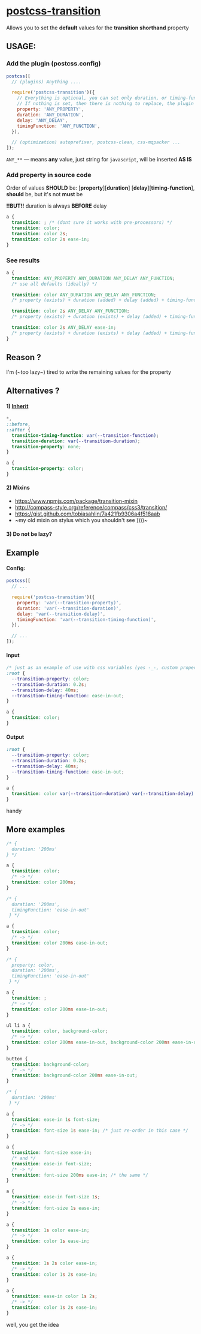 # [postcss-transition](https://www.npmjs.com/package/postcss-transition)

Allows you to set the **default** values for the **transition shorthand** property

## USAGE:

### Add the plugin (postcss.config)

```javascript
postcss([
  // (plugins) Anything ....

  require('postcss-transition')({
    // Everything is optional, you can set only duration, or timing-function
    // If nothing is set, then there is nothing to replace, the plugin will not do anything
    property: 'ANY_PROPERTY',
    duration: 'ANY_DURATION',
    delay: 'ANY_DELAY',
    timingFunction: 'ANY_FUNCTION',
  }),

  // (optimization) autoprefixer, postcss-clean, css-mqpacker ...
]);
```

`ANY_**` — means **any** value, just string for `javascript`, will be inserted **AS IS**

### Add property in source code

Order of values **SHOULD** be: [**property**][**duration**] [**delay**][**timing-function**], **should** be, but it's not **must** be

**!!BUT!!** duration is always **BEFORE** delay

```css
a {
  transition: ; /* (dont sure it works with pre-processors) */
  transition: color;
  transition: color 2s;
  transition: color 2s ease-in;
}
```

### See results

```css
a {
  transition: ANY_PROPERTY ANY_DURATION ANY_DELAY ANY_FUNCTION;
  /* use all defaults (ideally) */

  transition: color ANY_DURATION ANY_DELAY ANY_FUNCTION;
  /* property (exists) + duration (added) + delay (added) + timing-function (added) */

  transition: color 2s ANY_DELAY ANY_FUNCTION;
  /* property (exists) + duration (exists) + delay (added) + timing-function (added) */

  transition: color 2s ANY_DELAY ease-in;
  /* property (exists) + duration (exists) + delay (added) + timing-function (exists) */
}
```

## Reason ?

I'm (~too lazy~) tired to write the remaining values for the property

## Alternatives ?

#### 1) [Inherit](https://jsfiddle.net/notiv/k89z0arj/1/)

```css
*,
::before,
::after {
  transition-timing-function: var(--transition-function);
  transition-duration: var(--transition-duration);
  transition-property: none;
}

a {
  transition-property: color;
}
```

#### 2) Mixins

- https://www.npmjs.com/package/transition-mixin
- http://compass-style.org/reference/compass/css3/transition/
- https://gist.github.com/tobiasahlin/7a421fb9306a4f518aab
- ~my old mixin on stylus which you shouldn't see ))))~

#### 3) Do not be lazy?

## Example

#### Config:

```javascript
postcss([
  // ...

  require('postcss-transition')({
    property: 'var(--transition-property)',
    duration: 'var(--transition-duration)',
    delay: 'var(--transition-delay)',
    timingFunction: 'var(--transition-timing-function)',
  }),

  // ...
]);
```

#### Input

```css
/* just as an example of use with css variables (yes -_-, custom properties, i know) */
:root {
  --transition-property: color;
  --transition-duration: 0.2s;
  --transition-delay: 40ms;
  --transition-timing-function: ease-in-out;
}

a {
  transition: color;
}
```

#### Output

```css
:root {
  --transition-property: color;
  --transition-duration: 0.2s;
  --transition-delay: 40ms;
  --transition-timing-function: ease-in-out;
}

a {
  transition: color var(--transition-duration) var(--transition-delay) var(--transition-timing-function);
}
```

handy

## More examples

```css
/* {
  duration: '200ms'
} */

a {
  transition: color;
  /* -> */
  transition: color 200ms;
}
```

```css
/* {
  duration: '200ms',
  timingFunction: 'ease-in-out'
 } */

a {
  transition: color;
  /* -> */
  transition: color 200ms ease-in-out;
}
```

```css
/* {
  property: color,
  duration: '200ms',
  timingFunction: 'ease-in-out'
 } */

a {
  transition: ;
  /* -> */
  transition: color 200ms ease-in-out;
}

ul li a {
  transition: color, background-color;
  /* -> */
  transition: color 200ms ease-in-out, background-color 200ms ease-in-out;
}

button {
  transition: background-color;
  /* -> */
  transition: background-color 200ms ease-in-out;
}
```

```css
/* {
  duration: '200ms'
 } */

a {
  transition: ease-in 1s font-size;
  /* -> */
  transition: font-size 1s ease-in; /* just re-order in this case */
}

a {
  transition: font-size ease-in;
  /* and */
  transition: ease-in font-size;
  /* -> */
  transition: font-size 200ms ease-in; /* the same */
}

a {
  transition: ease-in font-size 1s;
  /* -> */
  transition: font-size 1s ease-in;
}

a {
  transition: 1s color ease-in;
  /* -> */
  transition: color 1s ease-in;
}

a {
  transition: 1s 2s color ease-in;
  /* -> */
  transition: color 1s 2s ease-in;
}

a {
  transition: ease-in color 1s 2s;
  /* -> */
  transition: color 1s 2s ease-in;
}
```

well, you get the idea
